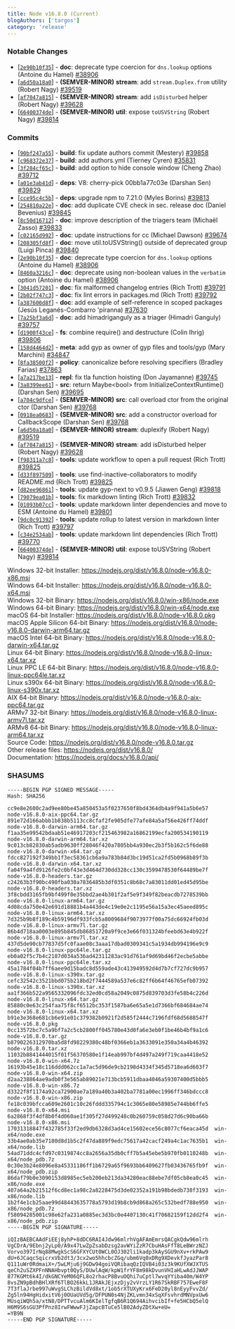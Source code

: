 ```yaml
---
title: Node v16.8.0 (Current)
blogAuthors: ['targos']
category: 'release'
---
```


### Notable Changes

* [[`2e90b10f35`](https://github.com/nodejs/node/commit/2e90b10f35)] - **doc**: deprecate type coercion for `dns.lookup` options (Antoine du Hamel) [#38906](https://github.com/nodejs/node/pull/38906)
* [[`a6d50a18a0`](https://github.com/nodejs/node/commit/a6d50a18a0)] - **(SEMVER-MINOR)** **stream**: add `stream.Duplex.from` utility (Robert Nagy) [#39519](https://github.com/nodejs/node/pull/39519)
* [[`af7047a815`](https://github.com/nodejs/node/commit/af7047a815)] - **(SEMVER-MINOR)** **stream**: add `isDisturbed` helper (Robert Nagy) [#39628](https://github.com/nodejs/node/pull/39628)
* [[`66400374de`](https://github.com/nodejs/node/commit/66400374de)] - **(SEMVER-MINOR)** **util**: expose `toUSVString` (Robert Nagy) [#39814](https://github.com/nodejs/node/pull/39814)

### Commits

* [[`90bf247a55`](https://github.com/nodejs/node/commit/90bf247a55)] - **build**: fix update authors commit (Mestery) [#39858](https://github.com/nodejs/node/pull/39858)
* [[`c968372e37`](https://github.com/nodejs/node/commit/c968372e37)] - **build**: add authors.yml (Tierney Cyren) [#35831](https://github.com/nodejs/node/pull/35831)
* [[`3f284cf65c`](https://github.com/nodejs/node/commit/3f284cf65c)] - **build**: add option to hide console window (Cheng Zhao) [#39712](https://github.com/nodejs/node/pull/39712)
* [[`a01e3ab41d`](https://github.com/nodejs/node/commit/a01e3ab41d)] - **deps**: V8: cherry-pick 00bb1a77c03e (Darshan Sen) [#39829](https://github.com/nodejs/node/pull/39829)
* [[`cce95c4c5b`](https://github.com/nodejs/node/commit/cce95c4c5b)] - **deps**: upgrade npm to 7.21.0 (Myles Borins) [#39813](https://github.com/nodejs/node/pull/39813)
* [[`254810a22e`](https://github.com/nodejs/node/commit/254810a22e)] - **doc**: add duplicate CVE check in sec. release doc (Daniel Bevenius) [#39845](https://github.com/nodejs/node/pull/39845)
* [[`8c50d16712`](https://github.com/nodejs/node/commit/8c50d16712)] - **doc**: improve description of the triagers team (Michaël Zasso) [#39833](https://github.com/nodejs/node/pull/39833)
* [[`c02165d992`](https://github.com/nodejs/node/commit/c02165d992)] - **doc**: update instructions for cc (Michael Dawson) [#39674](https://github.com/nodejs/node/pull/39674)
* [[`208305fd8f`](https://github.com/nodejs/node/commit/208305fd8f)] - **doc**: move util.toUSVString() outside of deprecated group (Luigi Pinca) [#39840](https://github.com/nodejs/node/pull/39840)
* [[`2e90b10f35`](https://github.com/nodejs/node/commit/2e90b10f35)] - **doc**: deprecate type coercion for `dns.lookup` options (Antoine du Hamel) [#38906](https://github.com/nodejs/node/pull/38906)
* [[`8460a3216c`](https://github.com/nodejs/node/commit/8460a3216c)] - **doc**: deprecate using non-boolean values in the `verbatim` option (Antoine du Hamel) [#38906](https://github.com/nodejs/node/pull/38906)
* [[`3041d57201`](https://github.com/nodejs/node/commit/3041d57201)] - **doc**: fix malformed changelog entries (Rich Trott) [#39791](https://github.com/nodejs/node/pull/39791)
* [[`2b02f747c3`](https://github.com/nodejs/node/commit/2b02f747c3)] - **doc**: fix lint errors in packages.md (Rich Trott) [#39792](https://github.com/nodejs/node/pull/39792)
* [[`a387600d8f`](https://github.com/nodejs/node/commit/a387600d8f)] - **doc**: add example of self-reference in scoped packages (Jesús Leganés-Combarro 'piranna) [#37630](https://github.com/nodejs/node/pull/37630)
* [[`7a25bf3a6d`](https://github.com/nodejs/node/commit/7a25bf3a6d)] - **doc**: add himadriganguly as a triager (Himadri Ganguly) [#39757](https://github.com/nodejs/node/pull/39757)
* [[`d1900f43ce`](https://github.com/nodejs/node/commit/d1900f43ce)] - **fs**: combine require() and destructure (Colin Ihrig) [#39806](https://github.com/nodejs/node/pull/39806)
* [[`158d4464d2`](https://github.com/nodejs/node/commit/158d4464d2)] - **meta**: add gyp as owner of gyp files and tools/gyp (Mary Marchini) [#34847](https://github.com/nodejs/node/pull/34847)
* [[`8fa38500f2`](https://github.com/nodejs/node/commit/8fa38500f2)] - **policy**: canonicalize before resolving specifiers (Bradley Farias) [#37863](https://github.com/nodejs/node/pull/37863)
* [[`a7a217be13`](https://github.com/nodejs/node/commit/a7a217be13)] - **repl**: fix tla function hoisting (Don Jayamanne) [#39745](https://github.com/nodejs/node/pull/39745)
* [[`3a8399ee61`](https://github.com/nodejs/node/commit/3a8399ee61)] - **src**: return Maybe\<bool\> from InitializeContextRuntime() (Darshan Sen) [#39695](https://github.com/nodejs/node/pull/39695)
* [[`a704c9dfce`](https://github.com/nodejs/node/commit/a704c9dfce)] - **(SEMVER-MINOR)** **src**: call overload ctor from the original ctor (Darshan Sen) [#39768](https://github.com/nodejs/node/pull/39768)
* [[`0918ea0683`](https://github.com/nodejs/node/commit/0918ea0683)] - **(SEMVER-MINOR)** **src**: add a constructor overload for CallbackScope (Darshan Sen) [#39768](https://github.com/nodejs/node/pull/39768)
* [[`a6d50a18a0`](https://github.com/nodejs/node/commit/a6d50a18a0)] - **(SEMVER-MINOR)** **stream**: duplexify (Robert Nagy) [#39519](https://github.com/nodejs/node/pull/39519)
* [[`af7047a815`](https://github.com/nodejs/node/commit/af7047a815)] - **(SEMVER-MINOR)** **stream**: add isDisturbed helper (Robert Nagy) [#39628](https://github.com/nodejs/node/pull/39628)
* [[`f98311a7c8`](https://github.com/nodejs/node/commit/f98311a7c8)] - **tools**: update workflow to open a pull request (Rich Trott) [#39825](https://github.com/nodejs/node/pull/39825)
* [[`d33f897509`](https://github.com/nodejs/node/commit/d33f897509)] - **tools**: use find-inactive-collaborators to modify README.md (Rich Trott) [#39825](https://github.com/nodejs/node/pull/39825)
* [[`d82ee96861`](https://github.com/nodejs/node/commit/d82ee96861)] - **tools**: update gyp-next to v0.9.5 (Jiawen Geng) [#39818](https://github.com/nodejs/node/pull/39818)
* [[`79079ea01b`](https://github.com/nodejs/node/commit/79079ea01b)] - **tools**: fix markdown linting (Rich Trott) [#39832](https://github.com/nodejs/node/pull/39832)
* [[`01093b07cc`](https://github.com/nodejs/node/commit/01093b07cc)] - **tools**: update markdown linter dependencies and move to ESM (Antoine du Hamel) [#39801](https://github.com/nodejs/node/pull/39801)
* [[`9dc0c91392`](https://github.com/nodejs/node/commit/9dc0c91392)] - **tools**: update rollup to latest version in markdown linter (Rich Trott) [#39797](https://github.com/nodejs/node/pull/39797)
* [[`c34e2534ab`](https://github.com/nodejs/node/commit/c34e2534ab)] - **tools**: update markdown lint dependencies (Rich Trott) [#39770](https://github.com/nodejs/node/pull/39770)
* [[`66400374de`](https://github.com/nodejs/node/commit/66400374de)] - **(SEMVER-MINOR)** **util**: expose toUSVString (Robert Nagy) [#39814](https://github.com/nodejs/node/pull/39814)

Windows 32-bit Installer: https://nodejs.org/dist/v16.8.0/node-v16.8.0-x86.msi<br>
Windows 64-bit Installer: https://nodejs.org/dist/v16.8.0/node-v16.8.0-x64.msi<br>
Windows 32-bit Binary: https://nodejs.org/dist/v16.8.0/win-x86/node.exe<br>
Windows 64-bit Binary: https://nodejs.org/dist/v16.8.0/win-x64/node.exe<br>
macOS 64-bit Installer: https://nodejs.org/dist/v16.8.0/node-v16.8.0.pkg<br>
macOS Apple Silicon 64-bit Binary: https://nodejs.org/dist/v16.8.0/node-v16.8.0-darwin-arm64.tar.gz<br>
macOS Intel 64-bit Binary: https://nodejs.org/dist/v16.8.0/node-v16.8.0-darwin-x64.tar.gz<br>
Linux 64-bit Binary: https://nodejs.org/dist/v16.8.0/node-v16.8.0-linux-x64.tar.xz<br>
Linux PPC LE 64-bit Binary: https://nodejs.org/dist/v16.8.0/node-v16.8.0-linux-ppc64le.tar.xz<br>
Linux s390x 64-bit Binary: https://nodejs.org/dist/v16.8.0/node-v16.8.0-linux-s390x.tar.xz<br>
AIX 64-bit Binary: https://nodejs.org/dist/v16.8.0/node-v16.8.0-aix-ppc64.tar.gz<br>
ARMv7 32-bit Binary: https://nodejs.org/dist/v16.8.0/node-v16.8.0-linux-armv7l.tar.xz<br>
ARMv8 64-bit Binary: https://nodejs.org/dist/v16.8.0/node-v16.8.0-linux-arm64.tar.xz<br>
Source Code: https://nodejs.org/dist/v16.8.0/node-v16.8.0.tar.gz<br>
Other release files: https://nodejs.org/dist/v16.8.0/<br>
Documentation: https://nodejs.org/docs/v16.8.0/api/

### SHASUMS

```
-----BEGIN PGP SIGNED MESSAGE-----
Hash: SHA256

cc9e8e2600c2ad9ee80be45a850453a5f0237650f8bd4364db4a9f941a5b6e57  node-v16.8.0-aix-ppc64.tar.gz
891e72d166abbb1b838b5113cc8cfaf2fe905dfe77afe84a5af56e426ff74ddf  node-v16.8.0-darwin-arm64.tar.gz
f1aa35e99542bdaab51e46917203cf215463982a16862199ecfa200534190119  node-v16.8.0-darwin-arm64.tar.xz
9c013cb82830ab5adb9630ff28046f420a7805bb4a930ec2b3f5b162c5f6de88  node-v16.8.0-darwin-x64.tar.gz
fdcc827192f349bb1f3ec58361cb6a9a783b84d3bc19d51ca2fd5b0968b89f3b  node-v16.8.0-darwin-x64.tar.xz
fa04f9a4fd9126fe2c0bf43e3d464d730dd328cc130c3599478530f64489be7f  node-v16.8.0-headers.tar.gz
c24263b3f90bc490fba030a7836485b3df0351c8b68c7a83011dd01ed45d95be  node-v16.8.0-headers.tar.xz
3f8cbdd3165fb9bf499f0e35bbd2ae4b301f2af5e9f349f82beacdb7278539bb  node-v16.8.0-linux-arm64.tar.gz
4d08cda750e42e691d18881b4a443de4c19e0e2c1195e56a15a3ec45aeed895c  node-v16.8.0-linux-arm64.tar.xz
7d325b9b8f189c4b59196df933fcb5a8009684f9073977f00a75dc66924fb03d  node-v16.8.0-linux-armv7l.tar.gz
86b4d718aa0003e895b845db86851720a9f9ce3e66f031324bfeebd63e4b922f  node-v16.8.0-linux-armv7l.tar.xz
437d5de90cb77837d5fc0faae08c3aaa17dbad0309341c5a1934db994196e9c9  node-v16.8.0-linux-ppc64le.tar.gz
eb0a02f5c7b4c2187d034a536ad42311283ac91d761af9d69bd46f2ecbe5abbe  node-v16.8.0-linux-ppc64le.tar.xz
45a1784f04b7ff6aee9d15badc8d559ade43c413949592d4d7b7cf727dc9b957  node-v16.8.0-linux-s390x.tar.gz
cefc32542c3521bbd075b218bd2f7444589a537e6c82ff6b64f46765efb07392  node-v16.8.0-linux-s390x.tar.xz
aa1f366b522a9565332096fdc32ed0cd58a2049c0875d839703d3fe58b4c226d  node-v16.8.0-linux-x64.tar.gz
85880c0e63c254faa75f8cf6512bc353f1587ba6e65a5e1d7366bf684684ae74  node-v16.8.0-linux-x64.tar.xz
b91e3e368e681cb6e91e01c379382b0921f2d585f2444c7196fdf68d5688547f  node-v16.8.0.pkg
0cc13572bc7c5a9bf7a2c5cb2800ff045780e43d0fa6e3eb0f1be46b4bf9a1c6  node-v16.8.0.tar.gz
b8790226312970ba5d8fd98229380c48bf0366eb1a3633091e350a34a4b46392  node-v16.8.0.tar.xz
11032b8841444015f01f56370580e1f14eab997bf4d497a249f719caa4418e52  node-v16.8.0-win-x64.7z
16193b45e18c116ddd062cc1a7ac5d96de9cb2198d4334f345d5718ea6d603f7  node-v16.8.0-win-x64.zip
d2aa238864ae9adb0f3e565ab89021e713bcb5911dbaa4046a59307400d5bbb5  node-v16.8.0-win-x86.7z
d3322f8f1174a92ca72900ae7a189a40b3a402ba7781a00ec1996ff346bdccc8  node-v16.8.0-win-x86.zip
fe18c039bfcca609e2601c10c26fddd335794c1c3065e80e58985e744bb6ffe5  node-v16.8.0-x64.msi
6a2868f3f4df8b0f4d060ae1f305f27d499248c0b260759c058d27d6c90ba66b  node-v16.8.0-x86.msi
17031318847f432785f33f2ed9db6328d3ad4ce15602ece56c8077cf6eaca45d  win-x64/node.exe
33b4ae0ab35e7180d8d1b5c2f47da889f9edc75617a42cacf249a4c1ac7635b1  win-x64/node.lib
54ad71ddc4cfd97c0319874cc8a2656a35db0cff7b5a45ebe5b970fb0110248b  win-x64/node_pdb.7z
0c30e3b24e8096e8a45331186ff1b6729a65f9693bb6409627fb03436765fb9f  win-x64/node_pdb.zip
86daf79b0e3090153d8985ec5eb200eb213da34280eac88ebe7df05cb8ea0c45  win-x86/node.exe
407a64a2b21512f6cd8ec1a98c2a8228475d3de02352a191b98bdedb738f3193  win-x86/node.lib
1b2f4e1cb25aae99d48443635778a5793d19b8cb9d868a265c532bedf788e950  win-x86/node_pdb.7z
f58094285001c98e62fa231a0885ec3d3bc0e4407130c41f70682159f12dd2f4  win-x86/node_pdb.zip
-----BEGIN PGP SIGNATURE-----

iQIzBAEBCAAdFiEEj8yhP+8dDC6RAI4Jdw96mlrhVgAFAmEmrsQACgkQdw96mlrh
VgCDrA/9Ebnj2yLp0/A9x47LwZpZsabDzsg2avWYiZzR7CbuHAsFfT8LeBWrzNZJ
Vorvo397IrNq88MwgkScS6GFXYCUt0WCL0OJ302li1kadp3kAySGU9nXv+rkPAw9
dU+6JCaqcSqicrxVb2dt3/3cx2wo5hhcbcZGq/ubm6Vq0xDRg9XDevkfJyazPar8
Q111uWr0RdmaiX+/5wLMju6j9GDw94goiVQRibaqQzIQVB4i03z3k9KUfXWJXTUS
qeCh2uSZXPFnNNAHbvpt0QyS/DUwlAqW/kpW1frYF8m98kDvunVHIaHLwAdJJWAP
877KGMt6k4I/dkGNCYeM06QFL8o2rhacP8BvuOQhi7uCptl7wvqYYiba40m/W4YP
8vsZN9pBdhBHlXRf6TlBO26kkL1JRAkJEjxzDjy2vVrzLY1R67SkRBF757EweF8F
7T3flaJrbe997uWvgSLChzBildVd8xt/1ob5rXTUXyKrx6FeD20yl8nEyyFvvZd/
Zg5ln94HgHidxitV6j0OUaUVd5g/DFPUN0s4NjZKLvmn34xSqXFsvhrdMNVpxUw6
MUsqiWQh5a/xtN8/DPTTvcuAlm6KIelTgfqB6R1Q694AihvcibIf+fe5HCbQ5elQ
H6M9S6sGU3PfPnz8IrwFWwwFJjZapcBTuCe5lB02AdyZDtXw+eU=
=YB9N
-----END PGP SIGNATURE-----

```
